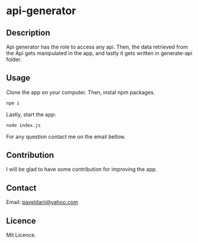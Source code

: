# api-generator

## Description

Api generator has the role to access any api. Then, the data retrieved from the Api gets manipulated in the app, and lastly it gets written in generate-api folder.

## Usage

Clone the app on your computer.
Then, instal npm packages.

```bash
npm i
```

Lastly, start the app:

```bash
node index.js
```

For any question contact me on the email bellow.

## Contribution

I will be glad to have some contribution for improving the app.

## Contact

Email: paveldarii@yahoo.com

## Licence

Mit Licence.

